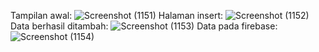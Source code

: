 Tampilan awal:
![Screenshot (1151)](https://github.com/user-attachments/assets/d9cfbee7-effe-4406-9d64-aacb24b08b33)
Halaman insert:
![Screenshot (1152)](https://github.com/user-attachments/assets/023332eb-5808-43d5-ada4-06f3d9d59d35)
Data berhasil ditambah:
![Screenshot (1153)](https://github.com/user-attachments/assets/e169198b-f502-440a-808a-21170e589c91)
Data pada firebase:
![Screenshot (1154)](https://github.com/user-attachments/assets/c4dd7053-1bc3-4fc6-ba1e-dd3c7f6f7dad)
